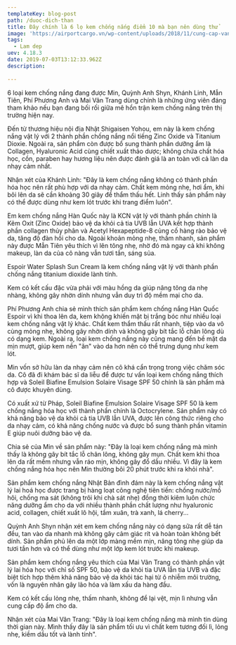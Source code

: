 ```yaml
---
templateKey: blog-post
path: /duoc-dich-than
title: Đây chính là 6 lọ kem chống nắng điểm 10 mà bạn nên dùng thử
image: 'https://airportcargo.vn/wp-content/uploads/2018/11/cung-cap-van-chuyen-hang-hoa-di-my-gia-re-1280x720.jpg' 
tags:
  - Lam dep
uev: 4.18.3
date: 2019-07-03T13:12:33.962Z
description:
 
---
```


6 loại kem chống nắng đang được Min, Quỳnh Anh Shyn, Khánh Linh, Mẫn Tiên, Phí Phương Anh và Mai Vân Trang dùng chính là những ứng viên đáng tham khảo nếu bạn đang bối rối giữa mê hồn trận kem chống nắng trên thị trường hiện nay.


Đến từ thương hiệu nội địa Nhật Shigaisen Yohou, em này là kem chống nắng vật lý với 2 thành phần chống nắng nổi tiếng Zinc Oxide và Titanium Dioxie. Ngoài ra, sản phẩm còn được bổ sung thành phần dưỡng ẩm là Collagen, Hyaluronic Acid cùng chiết xuất thảo dược; không chứa chất hóa học, cồn, paraben hay hương liệu nên được đánh giá là an toàn với cả làn da nhạy cảm nhất.

Nhận xét của Khánh Linh: "Đây là kem chống nắng không có thành phần hóa học nên rất phù hợp với da nhạy cảm. Chất kem mỏng nhẹ, hơi ẩm, khi bôi lên da sẽ cần khoảng 30 giây để thẩm thấu hết. Linh thấy sản phẩm này có thể được dùng như kem lót trước khi trang điểm luôn".

Em kem chống nắng Hàn Quốc này là KCN vật lý với thành phần chính là Kẽm Oxit (Zinc Oxide) bảo vệ da khỏi cả tia UVB lẫn UVA kết hợp thành phần collagen thủy phân và Acetyl Hexapeptide-8 củng cố hàng rào bảo vệ da, tăng độ đàn hồi cho da. Ngoài khoản mỏng nhẹ, thấm nhanh, sản phẩm này được Mẫn Tiên yêu thích vì lên tông nhẹ, nhờ đó mà ngay cả khi không makeup, làn da của cô nàng vẫn tươi tắn, sáng sủa.

Espoir Water Splash Sun Cream là kem chống nắng vật lý với thành phần chống nắng titanium dioxide lành tính.

Kem có kết cấu đặc vừa phải với màu hồng da giúp nâng tông da nhẹ nhàng, không gây nhờn dính nhưng vẫn duy trì độ mềm mại cho da.

Phí Phương Anh chia sẻ mình thích sản phẩm kem chống nắng Hàn Quốc Espoir vì khi thoa lên da, kem không khiến mặt bị trắng bóc như nhiều loại kem chống nắng vật lý khác. Chất kem thẩm thấu rất nhanh, tiệp vào da vô cùng mỏng nhẹ, không gây nhờn dính và không gây bít tắc lỗ chân lông dù có dạng kem. Ngoài ra, loại kem chống nắng này cũng mang đến bề mặt da mịn mượt, giúp kem nền "ăn" vào da hơn nên có thể trưng dụng như kem lót.

Min vốn sở hữu làn da nhạy cảm nên cô khá cẩn trọng trong việc chăm sóc da. Cô đã đi khám bác sĩ da liễu để được tư vấn loại kem chống nắng thích hợp và Soleil Biafine Emulsion Solaire Visage SPF 50 chính là sản phẩm mà cô được khuyên dùng.

Có xuất xứ từ Pháp, Soleil Biafine Emulsion Solaire Visage SPF 50 là kem chống nắng hóa học với thành phần chính là Octocrylene. Sản phẩm này có khả năng bảo vệ da khỏi cả tia UVB lẫn UVA, được lên công thức riêng cho da nhạy cảm, có khả năng chống nước và được bổ sung thành phần vitamin E giúp nuôi dưỡng bảo vệ da.

Chia sẻ của Min về sản phẩm này: "Đây là loại kem chống nắng mà mình thấy là không gây bít tắc lỗ chân lông, không gây mụn. Chất kem khi thoa lên da rất mềm nhưng vẫn ráo mịn, không gây đổ dầu nhiều. Vì đây là kem chống nắng hóa học nên Min thường bôi 20 phút trước khi ra khỏi nhà".

Sản phẩm kem chống nắng Nhật Bản đình đám này là kem chống nắng vật lý lai hoá học được trang bị hàng loạt công nghệ tiên tiến: chống nước/mồ hôi, chống ma sát (không trôi khi chà sát nhẹ) đồng thời kiêm luôn chức năng dưỡng ẩm cho da với nhiều thành phần chất lượng như hyaluronic acid, collagen, chiết xuất lô hội, tầm xuân, trà xanh, lá cherry...

Quỳnh Anh Shyn nhận xét em kem chống nắng này có dạng sữa rất dễ tán đều, tan vào da nhanh mà không gây cảm giác rít và hoàn toàn không bết dính. Sản phẩm phủ lên da một lớp màng mềm mịn, nâng tông nhẹ giúp da tươi tắn hơn và có thể dùng như một lớp kem lót trước khi makeup.

Sản phẩm kem chống nắng yêu thích của Mai Vân Trang có thành phần vật lý lai hóa học với chỉ số SPF 50, bảo vệ da khỏi tia UVA lẫn tia UVB và đặc biệt tích hợp thêm khả năng bảo vệ da khỏi tác hại từ ô nhiễm môi trường, vốn là nguyên nhân gây lão hóa và làm xấu da hàng đầu.

Kem có kết cấu lỏng nhẹ, thấm nhanh, không để lại vệt, mịn lì nhưng vẫn cung cấp độ ẩm cho da.

Nhận xét của Mai Vân Trang: "Đây là loại kem chống nắng mà mình tin dùng thời gian này. Mình thấy đây là sản phẩm tối ưu vì chất kem tương đối lì, lỏng nhẹ, kiềm dầu tốt và lành tính".

